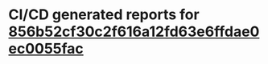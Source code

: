 # CI/CD generated reports for [856b52cf30c2f616a12fd63e6ffdae0ec0055fac](https://github.com/hydephp/develop/commit/856b52cf30c2f616a12fd63e6ffdae0ec0055fac)

